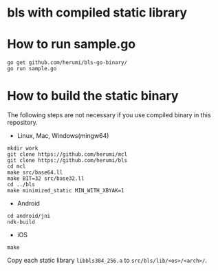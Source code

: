 # bls with compiled static library

# How to run sample.go
```
go get github.com/herumi/bls-go-binary/
go run sample.go
```

# How to build the static binary
The following steps are not necessary if you use compiled binary in this repository.

* Linux, Mac, Windows(mingw64)
```
mkdir work
git clone https://github.com/herumi/mcl
git clone https://github.com/herumi/bls
cd mcl
make src/base64.ll
make BIT=32 src/base32.ll
cd ../bls
make minimized_static MIN_WITH_XBYAK=1
```

* Android
```
cd android/jni
ndk-build
```

* iOS
```
make
```

Copy each static library `libbls384_256.a` to `src/bls/lib/<os>/<arch>/`.
